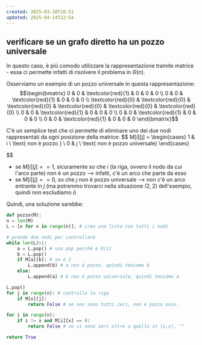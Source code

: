 ```yaml
---
created: 2025-03-10T10:51
updated: 2025-04-14T22:54
---
```

## verificare se un grafo diretto ha un pozzo universale
In questo caso, è più comodo utilizzare la rappresentazione tramite matrice - essa ci permette infatti di risolvere il problema in $\Theta(n)$. 

Osserviamo un esempio di un pozzo universale in questa rappresentazione:
$$\begin{bmatrix} 0 & 0 & \textcolor{red}{1} & 0 & 0 & 0 \\ 0 & 0 & \textcolor{red}{1} & 0 & 0 & 0 \\ \textcolor{red}{0} & \textcolor{red}{0} & \textcolor{red}{0} & \textcolor{red}{0} & \textcolor{red}{0} & \textcolor{red}{0} \\ 0 & 0 & \textcolor{red}{1} & 0 & 0 & 0 \\ 0 & 0 & \textcolor{red}{1} & 0 & 0 & 0 \\ 0 & 0 & \textcolor{red}{1} & 0 & 0 & 0 \end{bmatrix}$$

C'è un semplice test che ci permette di eliminare uno dei due nodi rappresentati da ogni posizione della matrice:
$$
M[i][j] = \begin{cases} 1 & i \ \text{ non è pozzo } \\ 0 & j \ \text{ non è pozzo universale} \end{cases}

$$

- se $M[i][j]==1$, sicuramente so che $i$ (la riga, ovvero il nodo da cui l'arco parte) non è un pozzo ⟶ infatti, c'è un arco che parte da esso
- se $M[i][j]==0$, so che $j$ non è pozzo universale ⟶  non c'è un arco entrante in $j$ (ma potremmo trovarci nella situazione $(2,2)$ dell'esempio, quindi non escludiamo $i$)

Quindi, una soluzione sarebbe:
```python
def pozzo(M):
n = len(M)
L = [x for x in range(n)]; # creo una lista con tutti i nodi

# prendo due nodi per controllare
while len(L)>1:
	a = L.pop() # uso pop perché è O(1)
	b = L.pop()
	if M[a][b]: # se è 1
		L.append(b) # a non è pozzo, quindi teniamo b
	else:
		L.append(a) # b non è pozzo universale, quindi teniamo a

L.pop()
for j in range(n): # controllo la riga 
	if M[x][j]: 
		return False # se non sono tutti zeri, non è pozzo univ.

for i in range(n):
	if i != x and M[i][x] == 0:
		return False # se ci sono zeri oltre a quello in (x,x), ""

return True
```

